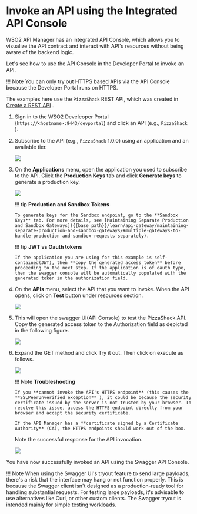 # Invoke an API using the Integrated API Console

WSO2 API Manager has an integrated API Console, which allows you to visualize the API contract and interact with API's resources without being aware of the backend logic.

Let's see how to use the API Console in the Developer Portal to invoke an API.

!!! Note
    You can only try out HTTPS based APIs via the API Console because the Developer Portal runs on HTTPS.


The examples here use the `PizzaShack` REST API, which was created in [Create a REST API]({{base_path}}/learn/design-api/create-api/create-a-rest-api/) .

1.  Sign in to the WSO2 Develeoper Portal (`https://<hostname>:9443/devportal`) and click an API (e.g., `PizzaShack` ).

2.  Subscribe to the API (e.g., `PizzaShack` 1.0.0) using an application and an available tier.

    ![]({{base_path}}/assets/img/learn/subscribe-to-api.png)

3.  On the **Applications** menu, open the application you used to subscribe to the API. Click the **Production Keys** tab and click **Generate keys** to generate a production key.

    ![]({{base_path}}/assets/img/learn/generate-keys-production.png)

    !!! tip
        **Production and Sandbox Tokens**

        To generate keys for the Sandbox endpoint, go to the **Sandbox Keys** tab. For more details, see [Maintaining Separate Production and Sandbox Gateways]({{base_path}}/learn/api-gateway/maintaining-separate-production-and-sandbox-gateways/#multiple-gateways-to-handle-production-and-sandbox-requests-separately).

    !!! tip
        **JWT vs Oauth tokens**

        If the application you are using for this example is self-contained(JWT), then **copy the generated access token** before proceeding to the next step. If the application is of oauth type, then the swagger console will be automatically populated with the generated token in the authorization field. 


4.  On the **APIs** menu, select the API that you want to invoke. When the API opens, click on **Test** button under resources section.

    ![]({{base_path}}/assets/img/learn/api-console-test-button.png)

5. This will open the swagger UI(API Console) to test the PizzaShack API. Copy the generated access token to the Authorization field as depicted in the following figure.

    ![]({{base_path}}/assets/img/learn/copy-access-token.png)


6.  Expand the GET method and click Try it out. Then click on execute as follows.
 
    ![]({{base_path}}/assets/img/learn/api-console-execute.png)


    !!! Note
        **Troubleshooting**

        If you **cannot invoke the API's HTTPS endpoint** (this causes the **SSLPeerUnverified exception** ), it could be because the security certificate issued by the server is not trusted by your browser. To resolve this issue, access the HTTPS endpoint directly from your browser and accept the security certificate.
        
        If the API Manager has a **certificate signed by a Certificate Authority** (CA), the HTTPS endpoints should work out of the box.


    Note the successful response for the API invocation. 

    ![]({{base_path}}/assets/img/learn/api-response.png)

You have now successfully invoked an API using the Swagger API Console.

!!! Note
    When using the Swagger UI's tryout feature to send large payloads, there's a risk that the interface may hang or not function properly. This is because the Swagger client isn't designed as a production-ready tool for handling substantial requests. For testing large payloads, it's advisable to use alternatives like Curl, or other custom clients. The Swagger tryout is intended mainly for simple testing workloads.
